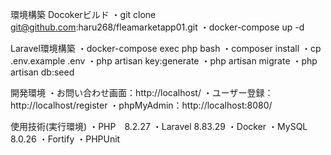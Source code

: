環境構築
Docokerビルド
・git clone git@github.com:haru268/fleamarketapp01.git
・docker-compose up -d

Laravel環境構築
・docker-compose exec php bash
・composer install
・cp .env.example .env
・php artisan key:generate
・php artisan migrate
・php artisan db:seed

開発環境
・お問い合わせ画面：http://localhost/
・ユーザー登録：http://localhost/register
・phpMyAdmin：http://localhost:8080/

使用技術(実行環境)
・PHP　8.2.27
・Laravel 8.83.29
・Docker
・MySQL　8.0.26
・Fortify
・PHPUnit

